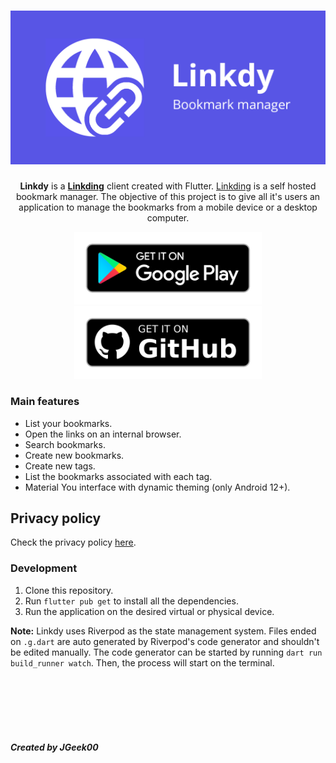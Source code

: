 <h1 align="center">
  <img src="https://github.com/JGeek00/linkdy/raw/master/assets/other/banner.png" />
</h1>

<p align="center">
  <b>Linkdy</b> is a <a href="https://github.com/sissbruecker/linkding" target="_blank" rel="noopener noreferrer"><b>Linkding</b></a> client created with Flutter. <a href="https://github.com/sissbruecker/linkding" target="_blank" rel="noopener noreferrer">Linkding</a> is a self hosted bookmark manager. The objective of this project is to give all it's users an application to manage the bookmarks from a mobile device or a desktop computer.
</p>

<p align="center">
  <a href="https://play.google.com/store/apps/details?id=com.jgeek00.linkdy" target="_blank" rel="noopener noreferrer">
    <img src="/assets/other/get_google_play.png" width="300px">
  </a>
  <a href="https://github.com/JGeek00/linkdy/releases" target="_blank" rel="noopener noreferrer">
    <img src="/assets/other/get-github.png" width="300px">
  </a>
</p>

### Main features
<ul>
  <li>List your bookmarks.</li>
  <li>Open the links on an internal browser.</li>
  <li>Search bookmarks.</li>
  <li>Create new bookmarks.</li>
  <li>Create new tags.</li>
  <li>List the bookmarks associated with each tag.</li>
  <li>Material You interface with dynamic theming (only Android 12+).</li>
</ul>

## Privacy policy
Check the privacy policy [here](https://github.com/JGeek00/linkdy/wiki/Privacy-policy).

### Development
1. Clone this repository.
2. Run ``flutter pub get`` to install all the dependencies.
3. Run the application on the desired virtual or physical device.

<b>Note:</b> Linkdy uses Riverpod as the state management system. Files ended on ``.g.dart`` are auto generated by Riverpod's code generator and shouldn't be edited manually.
The code generator can be started by running ``dart run build_runner watch``. Then, the process will start on the terminal.

<br>
<br>
<br>
<br>
<br>

##### Created by JGeek00